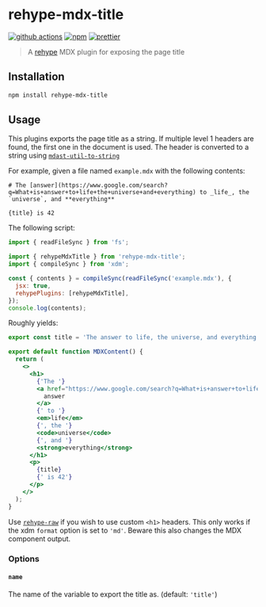 # rehype-mdx-title

[![github actions][github actions badge]][github actions] [![npm][npm badge]][npm]
[![prettier][prettier badge]][prettier]

> A [rehype][] MDX plugin for exposing the page title

## Installation

```sh
npm install rehype-mdx-title
```

## Usage

This plugins exports the page title as a string. If multiple level 1 headers are found, the first
one in the document is used. The header is converted to a string using
[`mdast-util-to-string`][mdast-util-to-string]

For example, given a file named `example.mdx` with the following contents:

```mdx
# The [answer](https://www.google.com/search?q=What+is+answer+to+life+the+universe+and+everything) to _life_, the `universe`, and **everything**

{title} is 42
```

The following script:

```js
import { readFileSync } from 'fs';

import { rehypeMdxTitle } from 'rehype-mdx-title';
import { compileSync } from 'xdm';

const { contents } = compileSync(readFileSync('example.mdx'), {
  jsx: true,
  rehypePlugins: [rehypeMdxTitle],
});
console.log(contents);
```

Roughly yields:

```jsx
export const title = 'The answer to life, the universe, and everything';

export default function MDXContent() {
  return (
    <>
      <h1>
        {'The '}
        <a href="https://www.google.com/search?q=What+is+answer+to+life+the+universe+and+everything">
          answer
        </a>
        {' to '}
        <em>life</em>
        {', the '}
        <code>universe</code>
        {', and '}
        <strong>everything</strong>
      </h1>
      <p>
        {title}
        {' is 42'}
      </p>
    </>
  );
}
```

Use [`rehype-raw`][rehype-raw] if you wish to use custom `<h1>` headers. This only works if the xdm
`format` option is set to `'md'`. Beware this also changes the MDX component output.

### Options

#### `name`

The name of the variable to export the title as. (default: `'title'`)

[github actions badge]:
  https://github.com/remcohaszing/rehype-mdx-title/actions/workflows/ci.yml/badge.svg
[github actions]: https://github.com/remcohaszing/rehype-mdx-title/actions/workflows/ci.yml
[npm badge]: https://img.shields.io/npm/v/rehype-mdx-title
[npm]: https://www.npmjs.com/package/rehype-mdx-title
[prettier badge]: https://img.shields.io/badge/code_style-prettier-ff69b4.svg
[prettier]: https://prettier.io
[rehype]: https://github.com/rehypejs/rehype
[rehype-raw]: https://github.com/rehypejs/rehype-raw
[mdast-util-to-string]: https://github.com/syntax-tree/mdast-util-to-string#readme
